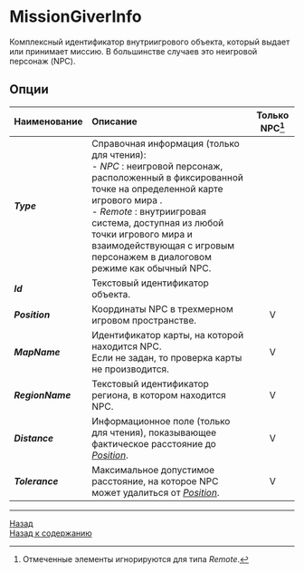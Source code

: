# **MissionGiverInfo**

Комплексный идентификатор внутриигрового объекта, который выдает или принимает миссию. В большинстве случаев это неигровой персонаж (NPC).

## **Опции**


| **Наименование** | **Описание** | **Только NPC**[^1] |
|:-----------------|:-------------|:------------------:|
|<a name ="ref-Type">***Type***</a> | Справочная информация (только для чтения):<br/>- <a name ="ref-Type-NPC">_NPC_</a> : неигровой персонаж, расположенный в фиксированной точке на определенной карте игрового мира .<br/>- <a name ="ref-Type-Remote">_Remote_</a> : внутриигровая система, доступная из любой точки игрового мира и взаимодействующая с игровым персонажем в диалоговом режиме как обычный NPC.||
|<a name ="ref-Id">***Id***</a> | Текстовый идентификатор объекта.||
|<a name ="ref-Position">***Position***</a> | Координаты NPC в трехмерном игровом пространстве.|V|
|<a name ="ref-MapName">***MapName***</a> | Идентификатор карты, на которой находится NPC.<br/>Если не задан, то проверка карты не производится.|V|
|<a name ="ref-RegionName">***RegionName***</a> | Текстовый идентификатор региона, в котором находится NPC.|V|
|<a name ="ref-Distance">***Distance***</a> | Информационное поле (только для чтения), показывающее фактическое расстояние до [*Position*](#ref-Position).|V|
|<a name ="ref-Tolerance">***Tolerance***</a> | Максимальное допустимое расстояние, на которое NPC может удалиться от [*Position*](#ref-Position).|V|

[^1]: Отмеченные элементы игнорируются для типа _Remote_.

---

<a href="javascript:history.back()">Назад</a>  
[Назад к содержанию](../../index.md)